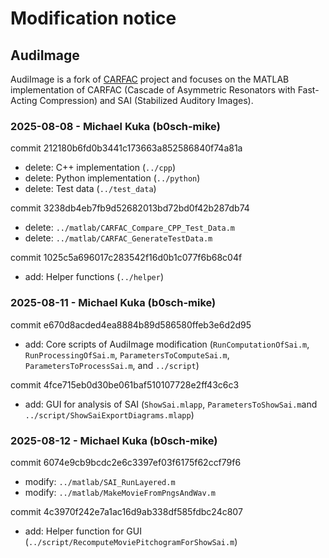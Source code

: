 # Modification notice

## AudiImage
AudiImage is a fork of [CARFAC](https://github.com/google/carfac) project and
focuses on the MATLAB implementation of CARFAC (Cascade of Asymmetric
Resonators with Fast-Acting Compression) and SAI (Stabilized Auditory Images).


### 2025-08-08 - Michael Kuka (b0sch-mike)

commit 212180b6fd0b3441c173663a852586840f74a81a
- delete: C++ implementation (`../cpp`)
- delete: Python implementation (`../python`)
- delete: Test data (`../test_data`)

commit 3238db4eb7fb9d52682013bd72bd0f42b287db74
- delete: `../matlab/CARFAC_Compare_CPP_Test_Data.m`
- delete: `../matlab/CARFAC_GenerateTestData.m`

commit 1025c5a696017c283542f16d0b1c077f6b68c04f
- add: Helper functions (`../helper`)


### 2025-08-11 - Michael Kuka (b0sch-mike)

commit e670d8acded4ea8884b89d586580ffeb3e6d2d95
- add: Core scripts of AudiImage modification
  (`RunComputationOfSai.m`, `RunProcessingOfSai.m`,
   `ParametersToComputeSai.m`, `ParametersToProcessSai.m`, and `../script`)

commit 4fce715eb0d30be061baf510107728e2ff43c6c3
- add: GUI for analysis of SAI
  (`ShowSai.mlapp`, `ParametersToShowSai.m`and `../script/ShowSaiExportDiagrams.mlapp`)


### 2025-08-12 - Michael Kuka (b0sch-mike)

commit 6074e9cb9bcdc2e6c3397ef03f6175f62ccf79f6
- modify: `../matlab/SAI_RunLayered.m`
- modify: `../matlab/MakeMovieFromPngsAndWav.m`

commit 4c3970f242e7a1ac16d9ab338df585fdbc24c807
- add: Helper function for GUI
  (`../script/RecomputeMoviePitchogramForShowSai.m`)